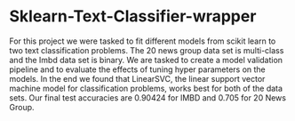 # Sklearn-Text-Classifier-wrapper

For this project we were tasked to fit different models from scikit learn to two text classification problems. The 20 news group data set is multi-class and the Imbd data set is binary.
We are tasked to create a model validation pipeline and to evaluate the effects of tuning
hyper parameters on the models. In the end we found that LinearSVC, the linear support
vector machine model for classification problems, works best for both of the data sets. Our
final test accuracies are 0.90424 for IMBD and 0.705 for 20 News Group.
